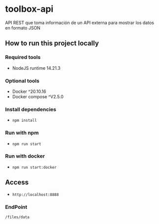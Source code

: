 # toolbox-api
 API REST que toma información de un API externa para mostrar los datos en formato JSON

## How to run this project locally


### Required tools

- NodeJS runtime 14.21.3

### Optional tools
- Docker ^20.10.16
- Docker compose ^V2.5.0

### Install dependencies
- `npm install `

### Run with npm
- `npm run start`

### Run with docker
- `npm run start:docker`

## Access
- `http://localhost:8888`

### EndPoint
`/files/data`